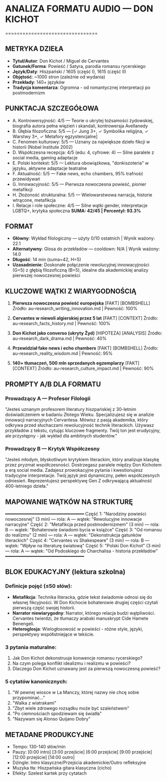 # ANALIZA FORMATU AUDIO — DON KICHOT
================================

## METRYKA DZIEŁA
- **Tytuł/Autor**: Don Kichot / Miguel de Cervantes
- **Gatunek/Forma**: Powieść / Satyra, parodia romansu rycerskiego
- **Język/Daty**: Hiszpański / 1605 (część I), 1615 (część II)
- **Objętość**: ~1000 stron (zależnie od wydania)
- **Przekłady**: 140+ języków
- **Tradycja komentarza**: Ogromna - od romantycznej interpretacji po postmodernizm

## PUNKTACJA SZCZEGÓŁOWA
- A. Kontrowersyjność: 4/5 — Teorie o ukrytej tożsamości żydowskiej, biografia autora pełna więzień i skandali, kontrowersja Avellanedy
- B. Głębia filozoficzna: 5/5 — [✓ Jung 3+, ✓ Symbolika religijna, ✓ Warstwy 3+, ✓ Metafory egzystencjalne]
- C. Fenomen kulturowy: 5/5 — Uznany za największe dzieło fikcji w historii (Nobel Institute 2002)
- D. Współczesna recepcja: 4/5 (edu: 4, cyfrowe: 4) — Silne paralele z social media, gaming adaptacje
- E. Polski kontekst: 5/5 — Lektura obowiązkowa, "donkiszoteria" w języku, aktywne adaptacje teatralne
- F. Aktualność: 5/5 — Fake news, echo chambers, 95% trafność przewidywań
- G. Innowacyjność: 5/5 — Pierwsza nowoczesna powieść, pionier metafikcji
- H. Złożoność strukturalna: 5/5 — Wielowarstwowa narracja, historie wtrącone, metafikcja
- I. Relacje i role społeczne: 4/5 — Silne wątki gender, interpretacje LGBTQ+, krytyka społeczna
**SUMA: 42/45 | Percentyl: 93.3%**

## FORMAT
- **Główny**: Wykład filologiczny — użyty 0/10 ostatnich | Wynik ważony: 22.1
- **Alternatywny**: Glosa do przekładów — cooldown: N/A | Wynik ważony: 14.0
- **Długość**: 14 min (suma=42, H=5)
- **Uzasadnienie**: Doskonałe połączenie rewolucyjnej innowacyjności (G=5) z głębią filozoficzną (B=5), idealne dla akademickiej analizy pierwszej nowoczesnej powieści

## KLUCZOWE WĄTKI Z WIARYGODNOŚCIĄ
1. **Pierwsza nowoczesna powieść europejska** [FAKT] [BOMBSHELL]
   Źródło: au-research_writing_innovation.md | Pewność: 100%

2. **Cervantes w niewoli algierskiej przez 5 lat** [FAKT] [CONTEXT]
   Źródło: au-research_facts_history.md | Pewność: 100%

3. **Don Kichot jako converso (ukryty Żyd)** [HIPOTEZA] [ANALYSIS]
   Źródło: au-research_dark_drama.md | Pewność: 40%

4. **Przewidział fake news i echo chambers** [FAKT] [BOMBSHELL]
   Źródło: au-research_reality_wisdom.md | Pewność: 95%

5. **140+ tłumaczeń, 500 mln sprzedanych egzemplarzy** [FAKT] [CONTEXT]
   Źródło: au-research_culture_impact.md | Pewność: 90%

## PROMPTY A/B DLA FORMATU

### Prowadzący A — Profesor Filologii
"Jesteś uznanym profesorem literatury hiszpańskiej z 30-letnim doświadczeniem w badaniu Złotego Wieku. Specjalizujesz się w analizie innowacji narracyjnych Cervantesa. Mówisz z pasją akademika, który odkrywa przed słuchaczami rewolucyjność technik literackich. Używasz przykładów z tekstu, cytując kluczowe fragmenty. Twój ton jest erudycyjny, ale przystępny - jak wykład dla ambitnych studentów."

### Prowadzący B — Krytyk Współczesny
"Jesteś młodym, błyskotliwym krytykiem literackim, który analizuje klasykę przez pryzmat współczesności. Dostrzegasz paralele między Don Kichotem a erą social media. Zadajesz prowokacyjne pytania i kwestionujesz tradycyjne interpretacje. Twój język jest dynamiczny, pełen współczesnych odniesień. Reprezentujesz perspektywę Gen Z odkrywającą aktualność 400-letniego dzieła."

## MAPOWANIE WĄTKÓW NA STRUKTURĘ
━━━━━━━━━━━━━━━━━━━━━━━━━━━━━━
Część 1: "Narodziny powieści nowoczesnej" (3 min) — rola: A — wątek: "Rewolucyjne innowacje narracyjne"
Część 2: "Metafikcja przed postmodernizmem" (3 min) — rola: B — wątek: "Bohaterowie świadomi bycia w książce"
Część 3: "Od romansu do realizmu" (2 min) — rola: A — wątek: "Dekonstrukcja gatunków literackich"
Część 4: "Cervantes vs Shakespeare" (3 min) — rola: B — wątek: "Wpływ na literaturę światową"
Część 5: "Polski Don Kichot" (3 min) — rola: A — wątek: "Od Podoskiego do Charchalisa - historia przekładów"
━━━━━━━━━━━━━━━━━━━━━━━━━━━━━━

## BLOK EDUKACYJNY (lektura szkolna)
### Definicje pojęć (≤50 słów):
- **Metafikcja**: Technika literacka, gdzie tekst świadomie odnosi się do własnej fikcyjności. W Don Kichocie bohaterowie drugiej części czytali pierwszą część swojej historii.
- **Narrator niewiarygodny**: Narrator, którego relacja budzi wątpliwości. Cervantes twierdzi, że tłumaczy arabski manuskrypt Cide Hamete Benengeli.
- **Heteroglosja**: Wielogłosowość w powieści - różne style, języki, perspektywy współistniejące w tekście.

### 3 pytania maturalne:
1. Jak Don Kichot dekonstruuje konwencje romansu rycerskiego?
2. Na czym polega konflikt idealizmu i realizmu w powieści?
3. Dlaczego Don Kichot uznawany jest za pierwszą nowoczesną powieść?

### 5 cytatów kanonicznych:
1. "W pewnej wiosce w La Manczy, której nazwy nie chcę sobie przypominać..."
2. "Walka z wiatrakami"
3. "Zbyt wiele zdrowego rozsądku może być szaleństwem"
4. "Po ciemnościach spodziewam się światła"
5. "Nazywam się Alonso Quijano Dobry"

## METADANE PRODUKCYJNE
- Tempo: 130-140 słów/min
- Pauzy: [0:00 intro] [3:00 przejście] [6:00 przejście] [9:00 przejście] [12:00 przejście] [14:00 outro]
- Dżingle: Intro klasyczne/Przejścia akademickie/Outro refleksyjne
- Muzyka tła: Hiszpańska gitara klasyczna (cicho)
- Efekty: Szelest kartek przy cytatach